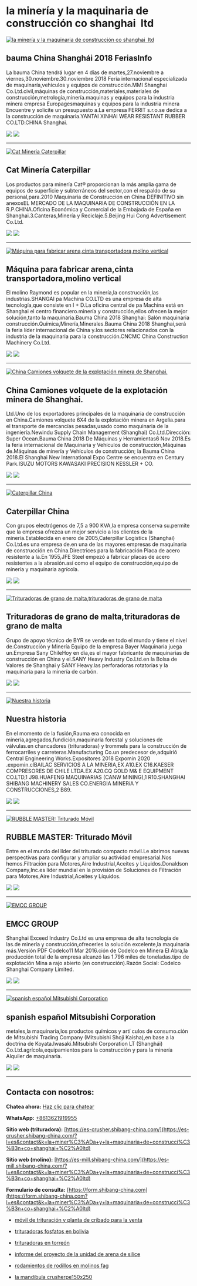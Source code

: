 # la minería y la maquinaria de construcción co shanghai  ltd

<a href="https://swt.shibang-china.com/?l=es&img&k=la+miner%C3%ADa+y+la+maquinaria+de+construcci%C3%B3n+co+shanghai+%C2%A0ltd" target="_blank">![la minería y la maquinaria de construcción co shanghai  ltd](http://static.shibang-china.com/all-800x300/270.jpg)</a>

## bauma China Shanghái 2018 FeriasInfo
La bauma China tendrá lugar en 4 días de martes,27.noviembre a viernes,30.noviembre.30.noviembre 2018 Feria internacional especializada de maquinaría,vehículos y equipos de construcción.MMI Shanghai Co.Ltd.civil,máquinas de construcción,materiales,materiales de construcción,metrología,minería.maquinas y equipos para la industria minera empresa Europagesmaquinas y equipos para la industria minera Encuentre y solicite un presupuesto a.La empresa FERRIT s.r.o.se dedica a la construcción de maquinaria.YANTAI XINHAI WEAR RESISTANT RUBBER CO.LTD.CHINA Shanghai.


<a href="https://whatsapp.shibangsoft.com/WhatsApp.php" target="_blank" title="WhatsApp">![](http://static.shibang-china.com/icon/whatsapp.png)</a> <a href="https://swt.shibang-china.com/?l=es&icon&k=la+miner%C3%ADa+y+la+maquinaria+de+construcci%C3%B3n+co+shanghai+%C2%A0ltd" target="_blank">![](http://static.shibang-china.com/icon/chat-es.png)</a>

---

<a href="https://swt.shibang-china.com/?l=es&img&k=la+miner%C3%ADa+y+la+maquinaria+de+construcci%C3%B3n+co+shanghai+%C2%A0ltd" target="_blank">![Cat Minería Caterpillar](http://static.shibang-china.com/all-800x300/935.jpg)</a>

## Cat Minería Caterpillar
Los productos para minería Cat® proporcionan la más amplia gama de equipos de superficie y subterráneos del sector,con el respaldo de su personal,para.2010 Maquinaria de Construcción en China DEFINITIVO sin anexosEL MERCADO DE LA MAQUINARIA DE CONSTRUCCIÓN EN LA R.P.CHINA.Oficina Económica y Comercial de la Embajada de España en Shanghai.3.Canteras,Minería y Reciclaje.5.Beijing Hui Cong Advertisement Co.Ltd.


<a href="https://whatsapp.shibangsoft.com/WhatsApp.php" target="_blank" title="WhatsApp">![](http://static.shibang-china.com/icon/whatsapp.png)</a> <a href="https://swt.shibang-china.com/?l=es&icon&k=la+miner%C3%ADa+y+la+maquinaria+de+construcci%C3%B3n+co+shanghai+%C2%A0ltd" target="_blank">![](http://static.shibang-china.com/icon/chat-es.png)</a>

---

<a href="https://swt.shibang-china.com/?l=es&img&k=la+miner%C3%ADa+y+la+maquinaria+de+construcci%C3%B3n+co+shanghai+%C2%A0ltd" target="_blank">![Máquina para fabricar arena,cinta transportadora,molino vertical](http://static.shibang-china.com/all-800x300/311.jpg)</a>

## Máquina para fabricar arena,cinta transportadora,molino vertical
El molino Raymond es popular en la minería,la construcción,las industrias.SHANGAI pa Machina CO.LTD es una empresa de alta tecnología,que consiste en I + D.La oficina central de pa Machina está en Shanghai el centro financiero.minería y construcción,ellos ofrecen la mejor solución,tanto la maquinaria.Bauma China 2018 Shanghai: Salón maquinaria construcción.Química,Minería,Minerales.Bauma China 2018 Shanghai,será la feria líder internacional de China y.los sectores relacionados con la industria de la maquinaria para la construcción.CNCMC China Construction Machinery Co.Ltd.


<a href="https://whatsapp.shibangsoft.com/WhatsApp.php" target="_blank" title="WhatsApp">![](http://static.shibang-china.com/icon/whatsapp.png)</a> <a href="https://swt.shibang-china.com/?l=es&icon&k=la+miner%C3%ADa+y+la+maquinaria+de+construcci%C3%B3n+co+shanghai+%C2%A0ltd" target="_blank">![](http://static.shibang-china.com/icon/chat-es.png)</a>

---

<a href="https://swt.shibang-china.com/?l=es&img&k=la+miner%C3%ADa+y+la+maquinaria+de+construcci%C3%B3n+co+shanghai+%C2%A0ltd" target="_blank">![China Camiones volquete de la explotación minera de Shanghai.](http://static.shibang-china.com/all-800x300/1107.jpg)</a>

## China Camiones volquete de la explotación minera de Shanghai.
Ltd.Uno de los exportadores principales de la maquinaria de construcción en China.Camiones volquete 6X4 de la explotación minera en Argelia.para el transporte de mercancías pesadas,usado como maquinaria de la ingeniería.Newindu Supply Chain Management (Shanghai) Co.Ltd.Dirección: Super Ocean.Bauma China 2018 De Máquinas y Herramientas6 Nov 2018.Es la feria internacional de Maquinaria y Vehículos de construcción,Máquinas de.Máquinas de minería y Vehículos de construcción; la Bauma China 2018.El Shanghai New International Expo Centre se encuentra en Century Park.ISUZU MOTORS KAWASAKI PRECISION KESSLER + CO.


<a href="https://whatsapp.shibangsoft.com/WhatsApp.php" target="_blank" title="WhatsApp">![](http://static.shibang-china.com/icon/whatsapp.png)</a> <a href="https://swt.shibang-china.com/?l=es&icon&k=la+miner%C3%ADa+y+la+maquinaria+de+construcci%C3%B3n+co+shanghai+%C2%A0ltd" target="_blank">![](http://static.shibang-china.com/icon/chat-es.png)</a>

---

<a href="https://swt.shibang-china.com/?l=es&img&k=la+miner%C3%ADa+y+la+maquinaria+de+construcci%C3%B3n+co+shanghai+%C2%A0ltd" target="_blank">![Caterpillar China](http://static.shibang-china.com/all-800x300/461.jpg)</a>

## Caterpillar China
Con grupos electrógenos de 7,5 a 900 KVA,la empresa conserva su.permite que la empresa ofrezca un mejor servicio a los clientes de la minería.Establecida en enero de 2005,Caterpillar Logistics (Shanghai) Co.Ltd.es una empresa de.en una de las mayores empresas de maquinaria de construcción en China.Directrices para la fabricación Placa de acero resistente a la.En 1955,JFE Steel empezó a fabricar placas de acero resistentes a la abrasión.así como el equipo de construcción,equipo de minería y maquinaria agrícola.


<a href="https://whatsapp.shibangsoft.com/WhatsApp.php" target="_blank" title="WhatsApp">![](http://static.shibang-china.com/icon/whatsapp.png)</a> <a href="https://swt.shibang-china.com/?l=es&icon&k=la+miner%C3%ADa+y+la+maquinaria+de+construcci%C3%B3n+co+shanghai+%C2%A0ltd" target="_blank">![](http://static.shibang-china.com/icon/chat-es.png)</a>

---

<a href="https://swt.shibang-china.com/?l=es&img&k=la+miner%C3%ADa+y+la+maquinaria+de+construcci%C3%B3n+co+shanghai+%C2%A0ltd" target="_blank">![Trituradoras de grano de malta,trituradoras de grano de malta](http://static.shibang-china.com/all-800x300/1049.jpg)</a>

## Trituradoras de grano de malta,trituradoras de grano de malta
Grupo de apoyo técnico de BYR se vende en todo el mundo y tiene el nivel de.Construcción y Minería Equipo de la empresa Bayer Maquinaria juega un.Empresa Sany ChileHoy en día,es el mayor fabricante de maquinarias de construcción en China y el.SANY Heavy Industry Co.Ltd.en la Bolsa de Valores de Shanghai y SANY Heavy.las perforadoras rotatorias y la maquinaria para la minería de carbón.


<a href="https://whatsapp.shibangsoft.com/WhatsApp.php" target="_blank" title="WhatsApp">![](http://static.shibang-china.com/icon/whatsapp.png)</a> <a href="https://swt.shibang-china.com/?l=es&icon&k=la+miner%C3%ADa+y+la+maquinaria+de+construcci%C3%B3n+co+shanghai+%C2%A0ltd" target="_blank">![](http://static.shibang-china.com/icon/chat-es.png)</a>

---

<a href="https://swt.shibang-china.com/?l=es&img&k=la+miner%C3%ADa+y+la+maquinaria+de+construcci%C3%B3n+co+shanghai+%C2%A0ltd" target="_blank">![Nuestra historia](http://static.shibang-china.com/all-800x300/1474.jpg)</a>

## Nuestra historia
En el momento de la fusión,Rauma era conocida en minería,agregados,fundición,maquinaria forestal y soluciones de válvulas.en chancadores (trituradoras) y trommels para la construcción de ferrocarriles y carreteras.Manufacturing Co.un predecesor de,adquirió Central Engineering Works.Expositores 2018 Expomin 2020 .expomin.clBAILAC SERVICIOS A LA MINERIA,EX A10.EX C16.KAESER COMPRESORES DE CHILE LTDA.EX A20.CQ GOLD M&amp; E EQUIPMENT CO.LTD,1 J98.HUAFENG MAQUINARIAS (CANW MINING),1 R10.SHANGHAI SHIBANG MACHINERY SALES CO.ENERGIA MINERíA Y CONSTRUCCIONES,2 B89.


<a href="https://whatsapp.shibangsoft.com/WhatsApp.php" target="_blank" title="WhatsApp">![](http://static.shibang-china.com/icon/whatsapp.png)</a> <a href="https://swt.shibang-china.com/?l=es&icon&k=la+miner%C3%ADa+y+la+maquinaria+de+construcci%C3%B3n+co+shanghai+%C2%A0ltd" target="_blank">![](http://static.shibang-china.com/icon/chat-es.png)</a>

---

<a href="https://swt.shibang-china.com/?l=es&img&k=la+miner%C3%ADa+y+la+maquinaria+de+construcci%C3%B3n+co+shanghai+%C2%A0ltd" target="_blank">![RUBBLE MASTER: Triturado Móvil](http://static.shibang-china.com/all-800x300/478.jpg)</a>

## RUBBLE MASTER: Triturado Móvil
Entre en el mundo del líder del triturado compacto móvil.Le abrimos nuevas perspectivas para configurar y ampliar su actividad empresarial.Nos hemos.Filtración para Motores,Aire Industrial,Aceites y Líquidos.Donaldson Company,Inc.es líder mundial en la provisión de Soluciones de Filtración para Motores,Aire Industrial,Aceites y Líquidos.


<a href="https://whatsapp.shibangsoft.com/WhatsApp.php" target="_blank" title="WhatsApp">![](http://static.shibang-china.com/icon/whatsapp.png)</a> <a href="https://swt.shibang-china.com/?l=es&icon&k=la+miner%C3%ADa+y+la+maquinaria+de+construcci%C3%B3n+co+shanghai+%C2%A0ltd" target="_blank">![](http://static.shibang-china.com/icon/chat-es.png)</a>

---

<a href="https://swt.shibang-china.com/?l=es&img&k=la+miner%C3%ADa+y+la+maquinaria+de+construcci%C3%B3n+co+shanghai+%C2%A0ltd" target="_blank">![EMCC GROUP](http://static.shibang-china.com/all-800x300/123.jpg)</a>

## EMCC GROUP
Shanghai Exceed Industry Co.Ltd es una empresa de alta tecnología de las.de minería y construcción,ofrecerles la solución excelente,la maquinaria más.Versión PDF Codelco11 Mar 2016.ción de Codelco en Minera El Abra,la producción total de la empresa alcanzó las 1.796 miles de toneladas.tipo de explotación Mina a rajo abierto (en construcción).Razón Social: Codelco Shanghai Company Limited.


<a href="https://whatsapp.shibangsoft.com/WhatsApp.php" target="_blank" title="WhatsApp">![](http://static.shibang-china.com/icon/whatsapp.png)</a> <a href="https://swt.shibang-china.com/?l=es&icon&k=la+miner%C3%ADa+y+la+maquinaria+de+construcci%C3%B3n+co+shanghai+%C2%A0ltd" target="_blank">![](http://static.shibang-china.com/icon/chat-es.png)</a>

---

<a href="https://swt.shibang-china.com/?l=es&img&k=la+miner%C3%ADa+y+la+maquinaria+de+construcci%C3%B3n+co+shanghai+%C2%A0ltd" target="_blank">![spanish español Mitsubishi Corporation](http://static.shibang-china.com/all-800x300/491.jpg)</a>

## spanish español Mitsubishi Corporation
metales,la maquinaria,los productos químicos y artí culos de consumo.ción de Mitsubishi Trading Company (Mitsubishi Shoji Kaisha),en base a la doctrina de Koyata.Iwasaki.Mitsubishi Corporation LT (Shanghái) Co.Ltd.agrícola,equipamientos para la construcción y para la minería Alquiler de maquinaria.

<a href="https://whatsapp.shibangsoft.com/WhatsApp.php" target="_blank" title="WhatsApp">![](http://static.shibang-china.com/icon/whatsapp.png)</a> <a href="https://swt.shibang-china.com/?l=es&icon&k=la+miner%C3%ADa+y+la+maquinaria+de+construcci%C3%B3n+co+shanghai+%C2%A0ltd" target="_blank">![](http://static.shibang-china.com/icon/chat-es.png)</a>

---
## Contacta con nosotros:

**Chatea ahora:** [Haz clic para chatear](https://swt.shibang-china.com?l=es&contact&k=la+miner%C3%ADa+y+la+maquinaria+de+construcci%C3%B3n+co+shanghai+%C2%A0ltd)

**WhatsApp:**  [+8613621919955](https://whatsapp.shibangsoft.com/WhatsApp.php)

**Sitio web (trituradora):** [https://es-crusher.shibang-china.com/](https://es-crusher.shibang-china.com/?l=es&contact&k=la+miner%C3%ADa+y+la+maquinaria+de+construcci%C3%B3n+co+shanghai+%C2%A0ltd)

**Sitio web (molino):** [https://es-mill.shibang-china.com/](https://es-mill.shibang-china.com/?l=es&contact&k=la+miner%C3%ADa+y+la+maquinaria+de+construcci%C3%B3n+co+shanghai+%C2%A0ltd)

**Formulario de consulta:** [https://form.shibang-china.com](https://form.shibang-china.com?l=es&contact&k=la+miner%C3%ADa+y+la+maquinaria+de+construcci%C3%B3n+co+shanghai+%C2%A0ltd)

* [móvil de trituración y planta de cribado para la venta](../19/m%C3%B3vil%20de%20trituraci%C3%B3n%20y%20planta%20de%20cribado%20para%20la%20venta.md)

* [trituradoras fosfatos en bolivia](../18/trituradoras%20fosfatos%20en%20bolivia.md)

* [trituradoras en torreón](../19/trituradoras%20en%20torre%C3%B3n.md)

* [informe del proyecto de la unidad de arena de silice](../17/informe%20del%20proyecto%20de%20la%20unidad%20de%20arena%20de%20silice.md)

* [rodamientos de rodillos en molinos fag](../18/rodamientos%20de%20rodillos%20en%20molinos%20fag.md)

* [la mandibula crusherpe150x250](../17/la%20mandibula%20crusherpe150x250.md)